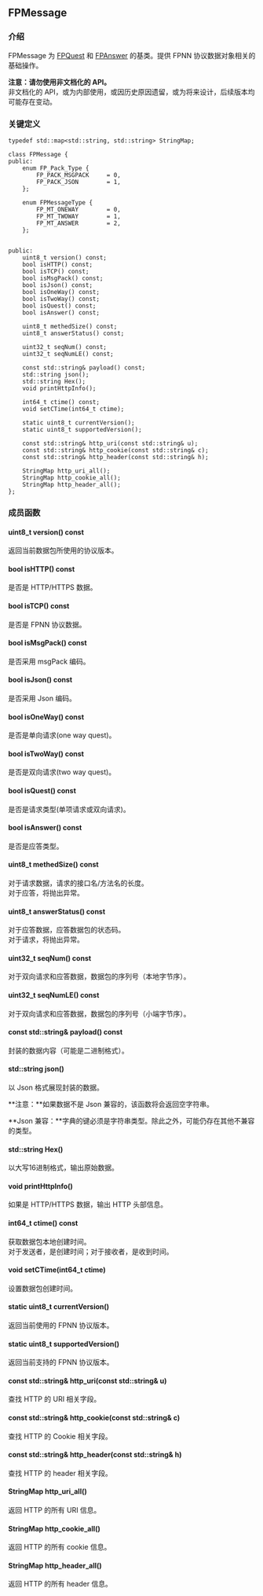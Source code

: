 ## FPMessage

### 介绍

FPMessage 为 [FPQuest](FPQuest.md) 和 [FPAnswer](FPAnswer.md) 的基类。提供 FPNN 协议数据对象相关的基础操作。

**注意：请勿使用非文档化的 API。**  
非文档化的 API，或为内部使用，或因历史原因遗留，或为将来设计，后续版本均可能存在变动。

### 关键定义

	typedef std::map<std::string, std::string> StringMap;

	class FPMessage {
	public:
		enum FP_Pack_Type {
			FP_PACK_MSGPACK		= 0,
			FP_PACK_JSON		= 1,
		};

		enum FPMessageType {
			FP_MT_ONEWAY		= 0, 
			FP_MT_TWOWAY		= 1,
			FP_MT_ANSWER		= 2,
		};


	public:
		uint8_t version() const;
		bool isHTTP() const; 
		bool isTCP() const;
		bool isMsgPack() const;
		bool isJson() const;
		bool isOneWay() const;
		bool isTwoWay() const;
		bool isQuest() const;
		bool isAnswer() const;

		uint8_t methedSize() const;
		uint8_t answerStatus() const;

		uint32_t seqNum() const;
		uint32_t seqNumLE() const;

		const std::string& payload() const;
		std::string json();
		std::string Hex();
		void printHttpInfo();

		int64_t ctime() const;
		void setCTime(int64_t ctime);

		static uint8_t currentVersion();
		static uint8_t supportedVersion();

		const std::string& http_uri(const std::string& u);
		const std::string& http_cookie(const std::string& c);
		const std::string& http_header(const std::string& h);

		StringMap http_uri_all();
		StringMap http_cookie_all();
		StringMap http_header_all();
	};


### 成员函数

#### uint8_t version() const

返回当前数据包所使用的协议版本。

#### bool isHTTP() const

是否是 HTTP/HTTPS 数据。

#### bool isTCP() const

是否是 FPNN 协议数据。

#### bool isMsgPack() const

是否采用 msgPack 编码。

#### bool isJson() const

是否采用 Json 编码。

#### bool isOneWay() const

是否是单向请求(one way quest)。

#### bool isTwoWay() const

是否是双向请求(two way quest)。

#### bool isQuest() const

是否是请求类型(单项请求或双向请求)。

#### bool isAnswer() const

是否是应答类型。

#### uint8_t methedSize() const

对于请求数据，请求的接口名/方法名的长度。  
对于应答，将抛出异常。

#### uint8_t answerStatus() const

对于应答数据，应答数据包的状态码。  
对于请求，将抛出异常。

#### uint32_t seqNum() const

对于双向请求和应答数据，数据包的序列号（本地字节序）。

#### uint32_t seqNumLE() const

对于双向请求和应答数据，数据包的序列号（小端字节序）。

#### const std::string& payload() const

封装的数据内容（可能是二进制格式）。

#### std::string json()

以 Json 格式展现封装的数据。

**注意：**如果数据不是 Json 兼容的，该函数将会返回空字符串。

**Json 兼容：**字典的键必须是字符串类型。除此之外，可能仍存在其他不兼容的类型。

#### std::string Hex()

以大写16进制格式，输出原始数据。

#### void printHttpInfo()

如果是 HTTP/HTTPS 数据，输出 HTTP 头部信息。

#### int64_t ctime() const

获取数据包本地创建时间。  
对于发送者，是创建时间；对于接收者，是收到时间。

#### void setCTime(int64_t ctime)

设置数据包创建时间。

#### static uint8_t currentVersion()

返回当前使用的 FPNN 协议版本。

#### static uint8_t supportedVersion()

返回当前支持的 FPNN 协议版本。

#### const std::string& http_uri(const std::string& u)

查找 HTTP 的 URI 相关字段。

#### const std::string& http_cookie(const std::string& c)

查找 HTTP 的 Cookie 相关字段。

#### const std::string& http_header(const std::string& h)

查找 HTTP 的 header 相关字段。

#### StringMap http_uri_all()

返回 HTTP 的所有 URI 信息。

#### StringMap http_cookie_all()

返回 HTTP 的所有 cookie 信息。

#### StringMap http_header_all()

返回 HTTP 的所有 header 信息。

